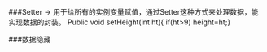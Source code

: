 ###Setter -> 用于给所有的实例变量赋值，通过Setter这种方式来处理数据，能实现数据的封装。
Public void setHeight(int ht){
			if(ht>9)
		  height=ht;}

###数据隐藏

			
			
